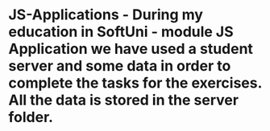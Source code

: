 # JS-Applications - During my education in SoftUni - module JS Application we have used a student server and some data in order to complete the tasks for the exercises. All the data is stored in the server folder. 
